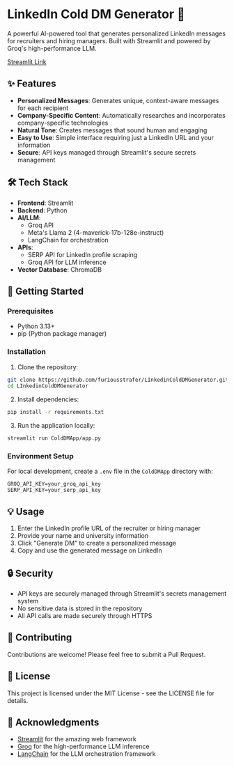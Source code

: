 # LinkedIn Cold DM Generator 🤖

A powerful AI-powered tool that generates personalized LinkedIn messages for recruiters and hiring managers. Built with Streamlit and powered by Groq's high-performance LLM.

[Streamlit Link](https://linkedincolddmgenerator.streamlit.app/)

## ✨ Features

- **Personalized Messages**: Generates unique, context-aware messages for each recipient
- **Company-Specific Content**: Automatically researches and incorporates company-specific technologies
- **Natural Tone**: Creates messages that sound human and engaging
- **Easy to Use**: Simple interface requiring just a LinkedIn URL and your information
- **Secure**: API keys managed through Streamlit's secure secrets management

## 🛠️ Tech Stack

- **Frontend**: Streamlit
- **Backend**: Python
- **AI/LLM**: 
  - Groq API
  - Meta's Llama 2 (4-maverick-17b-128e-instruct)
  - LangChain for orchestration
- **APIs**: 
  - SERP API for LinkedIn profile scraping
  - Groq API for LLM inference
- **Vector Database**: ChromaDB

## 🚀 Getting Started

### Prerequisites

- Python 3.13+
- pip (Python package manager)

### Installation

1. Clone the repository:
```bash
git clone https://github.com/furiousstrafer/LInkedinColdDMGenerator.git
cd LInkedinColdDMGenerator
```

2. Install dependencies:
```bash
pip install -r requirements.txt
```

3. Run the application locally:
```bash
streamlit run ColdDMApp/app.py
```

### Environment Setup

For local development, create a `.env` file in the `ColdDMApp` directory with:
```
GROQ_API_KEY=your_groq_api_key
SERP_API_KEY=your_serp_api_key
```

## 💡 Usage

1. Enter the LinkedIn profile URL of the recruiter or hiring manager
2. Provide your name and university information
3. Click "Generate DM" to create a personalized message
4. Copy and use the generated message on LinkedIn

## 🔒 Security

- API keys are securely managed through Streamlit's secrets management system
- No sensitive data is stored in the repository
- All API calls are made securely through HTTPS

## 🤝 Contributing

Contributions are welcome! Please feel free to submit a Pull Request.

## 📝 License

This project is licensed under the MIT License - see the LICENSE file for details.

## 🙏 Acknowledgments

- [Streamlit](https://streamlit.io/) for the amazing web framework
- [Groq](https://groq.com/) for the high-performance LLM inference
- [LangChain](https://www.langchain.com/) for the LLM orchestration framework

